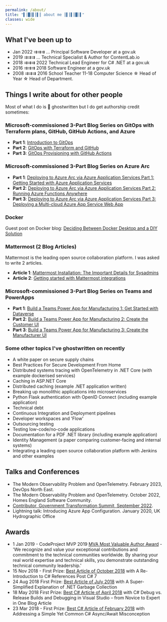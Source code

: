 ```yaml
---
permalink: /about/
title: "▌│█║▌║▌║ about me ║▌║▌║█│▌"
classes: wide
---
```


## What I've been up to

- Jan 2022 ⇉⇉⇉ ...   Principal Software Developer at a gov.uk
- 2019 ⇉⇉⇉ ...   Technical Specialist & Author for ContentLab.io
- 2018 ⇉⇉⇉ 2022 Technical Lead Engineer for C# .NET at a gov.uk
- 2016 ⇉⇉⇉ 2018 Software Engineer at a gov.uk
- 2008 ⇉⇉⇉ 2016 School Teacher 11-18 Computer Science ☆ Head of Year ☆ Head of Department.

## Things I write about for other people

Most of what I do is 👻 ghostwritten but I do get authorship credit sometimes:

### Microsoft-commissioned 3-Part Blog Series on GitOps with Terraform plans, GitHub, GitHub Actions, and Azure

- **Part 1**: [Introduction to GitOps](https://www.codeproject.com/Articles/5334970/Introduction-to-GitOps)
- **Part 2**: [GitOps with Terraform and GitHub](https://www.codeproject.com/Articles/5334971/GitOps-with-Terraform-and-GitHub)
- **Part 3**: [GitOps Provisioning with GitHub Actions](https://www.codeproject.com/Articles/5334972/GitOps-with-Azure-Terraform-and-GitHub-Part-3-GitO)

### Microsoft-commissioned 3-Part Blog Series on Azure Arc

- **Part 1**: [Deploying to Azure Arc via Azure Application Services Part 1: Getting Started with Azure Application Services](https://www.codeproject.com/Articles/5329093/Deploying-to-Azure-Arc-via-Azure-Application-Servi)
- **Part 2**: [Deploying to Azure Arc via Azure Application Services Part 2: Running Azure Functions Anywhere](https://www.codeproject.com/Articles/5329094/Deploying-to-Azure-Arc-via-Azure-Application-Ser-2)
- **Part 3**: [Deploying to Azure Arc via Azure Application Services Part 3: Deploying a Multi-cloud Azure App Service Web App](https://www.codeproject.com/Articles/5329095/Deploying-to-Azure-Arc-via-Azure-Application-Ser-3)

### Docker

 Guest post on Docker blog: [Deciding Between Docker Desktop and a DIY Solution](https://www.docker.com/blog/guest-blog-deciding-between-docker-desktop-and-a-diy-solution/)

### Mattermost (2 Blog Articles)

Mattermost is the leading open source collaboration platform. I was asked to write 2 articles.

- **Article 1**: [Mattermost Installation: The Important Details for Sysadmins](https://mattermost.com/blog/mattermost-installation-for-sysadmins/)
- **Article 2**: [Getting started with Mattermost integrations](https://mattermost.com/blog/getting-started-with-mattermost-integrations/)

### Microsoft-commissioned 3-Part Blog Series on Teams and PowerApps

- **Part 1**: [Build a Teams Power App for Manufacturing 1: Get Started with Dataverse](https://www.codeproject.com/Articles/5303169/Build-a-Teams-Power-App-for-Manufacturing-1-Get-St)
- **Part 2**: [Build a Teams Power App for Manufacturing 2: Create the Customer UI](https://www.codeproject.com/Articles/5303170/Build-a-Teams-Power-App-for-Manufacturing-2-Create)
- **Part 3**: [Build a Teams Power App for Manufacturing 3: Create the Manufacturer UI
](https://www.codeproject.com/Articles/5303171/Build-a-Teams-Power-App-for-Manufacturing-3-Create)

### Some other topics I've ghostwritten on recently

- A white paper on secure supply chains
- Best Practices For Secure Development From Home
- Distributed systems tracing with OpenTelemetry in .NET Core (with example dockerised services)
- Caching in ASP.NET Core
- Distributed caching (example .NET application written)
- Breaking up monolithic applications into microservices
- Python Flask authentication with OpenID Connect (including example application)
- Technical debt
- Continuous Integration and Deployment pipelines
- Developer workspaces and 'Flow'
- Outsourcing testing
- Testing low-code/no-code applications
- Documentation for a PDF .NET library (including example application)
- Identity Management (a paper comparing customer-facing and internal systems)
- Integrating a leading open source collaboration platform with Jenkins and other examples

## Talks and Conferences

- The Modern Observability Problem and OpenTelemetry. February 2023, DevOps North East.
- The Modern Observability Problem and OpenTelemetry. October 2022, Homes England Software Community.
- [Contributor, Government Transformation Summit, September 2022](https://summit.govx.digital/speakers-summit-2022/ben-hall).
- Lightning talk: Introducing Azure App Configuration. January 2020, UK Hydrographic Office

## Awards

- 1 Jan 2019 - CodeProject MVP 2019 [MVA Most Valuable Author Award](https://www.codeproject.com/Competitions/1071/CodeProject-MVP-2019.aspx) - 'We recognize and value your exceptional contributions and commitment to the technical communities worldwide. By sharing your real world expertise and technical skills, you demonstrate outstanding technical community leadership.'
- 15 Nov 2018 - First Prize: [Best Article of October 2018](https://www.codeproject.com/Articles/1263638/A-Re-Introduction-to-Csharp-References-Post-Csharp) with A Re-Introduction to C# References Post C# 7
- 24 Aug 2018 First Prize: [Best Article of July 2018](https://www.codeproject.com/Articles/1252394/A-Super-Simplified-Explanation-of-NET-Garbage-Coll) with A Super-Simplified Explanation of .NET Garbage Collection
- 18 May 2018 First Prize: [Best C# Article of April 2018](https://www.codeproject.com/Articles/1239524/Csharp-Debug-vs-Release-Builds-and-Debugging-in-Vi) with C# Debug vs. Release Builds and Debugging in Visual Studio – from Novice to Expert in One Blog Article
- 23 Mar 2018 - First Prize: [Best C# Article of February 2018](https://www.codeproject.com/Articles/1229574/Addressing-a-simple-yet-common-Csharp-Async-Await) with Addressing a Simple Yet Common C# Async/Await Misconception

